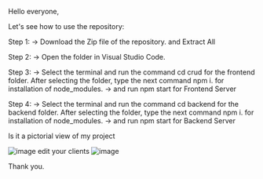 Hello everyone,

Let's see how to use the repository:

Step 1: -> Download the Zip file of the repository. and Extract All

Step 2: -> Open the folder in Visual Studio Code.

Step 3: -> Select the terminal and run the command cd crud for the frontend folder. After selecting the folder, type the next command npm i. for installation of node_modules. -> and run npm start for Frontend Server

Step 4: -> Select the terminal and run the command cd backend for the backend folder. After selecting the folder, type the next command npm i. for installation of node_modules. -> and run npm start for Backend Server

Is it a pictorial view of my project

![image](https://github.com/Rahul11255/crud-operation/assets/89196318/b3b798b7-0f51-470d-939a-da10e40c55af)
edit your clients
![image](https://github.com/Rahul11255/crud-operation/assets/89196318/a21b9151-1a3a-496b-89d9-5fe096131f0a)





Thank you.
